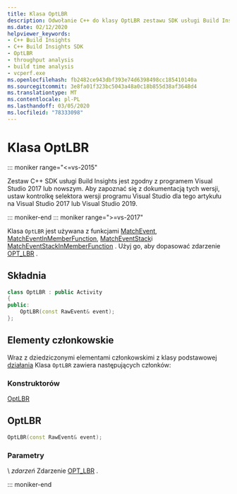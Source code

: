```yaml
---
title: Klasa OptLBR
description: Odwołanie C++ do klasy OptLBR zestawu SDK usługi Build Insights.
ms.date: 02/12/2020
helpviewer_keywords:
- C++ Build Insights
- C++ Build Insights SDK
- OptLBR
- throughput analysis
- build time analysis
- vcperf.exe
ms.openlocfilehash: fb2482ce943dbf393e74d6398498cc185410140a
ms.sourcegitcommit: 3e8fa01f323bc5043a48a0c18b855d38af3648d4
ms.translationtype: MT
ms.contentlocale: pl-PL
ms.lasthandoff: 03/05/2020
ms.locfileid: "78333098"
---
```

# <a name="optlbr-class"></a>Klasa OptLBR

::: moniker range="<=vs-2015"

Zestaw C++ SDK usługi Build Insights jest zgodny z programem Visual Studio 2017 lub nowszym. Aby zapoznać się z dokumentacją tych wersji, ustaw kontrolkę selektora wersji programu Visual Studio dla tego artykułu na Visual Studio 2017 lub Visual Studio 2019.

::: moniker-end
::: moniker range=">=vs-2017"

Klasa `OptLBR` jest używana z funkcjami [MatchEvent](../functions/match-event.md), [MatchEventInMemberFunction](../functions/match-event-in-member-function.md), [MatchEventStack](../functions/match-event-stack.md)i [MatchEventStackInMemberFunction](../functions/match-event-stack-in-member-function.md) . Użyj go, aby dopasować zdarzenie [OPT_LBR](../event-table.md#opt-lbr) .

## <a name="syntax"></a>Składnia

```cpp
class OptLBR : public Activity
{
public:
    OptLBR(const RawEvent& event);
};
```

## <a name="members"></a>Elementy członkowskie

Wraz z dziedziczonymi elementami członkowskimi z klasy podstawowej [działania](activity.md) Klasa `OptLBR` zawiera następujących członków:

### <a name="constructors"></a>Konstruktorów

[OptLBR](#opt-lbr)

## <a name="opt-lbr"></a>OptLBR

```cpp
OptLBR(const RawEvent& event);
```

### <a name="parameters"></a>Parametry

\ *zdarzeń*
Zdarzenie [OPT_LBR](../event-table.md#opt-lbr) .

::: moniker-end
